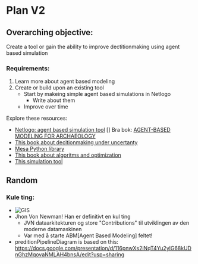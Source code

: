 # Plan V2

## Overarching objective: 
Create a tool or gain the ability to improve dectitionmaking using agent based simulation
### Requirements: 
1. Learn more about agent based modeling
2. Create or build upon an existing tool
    - Start by makeing simple agent based simulations in Netlogo
      - Write about them
    - Improve over time

Explore these resources: 
- [Netlogo: agent based simulation tool](https://ccl.northwestern.edu/netlogo/)
  [] Bra bok: [AGENT-BASED MODELING FOR ARCHAEOLOGY](https://books.googleusercontent.com/books/content?req=AKW5Qac8dB_FjVhQx2hwE2FUaBoSKdGjQ7r11X2na-5W0N1m9s0lzAi0iLh-k_42n6tZhIL1Qzg2nLtew2cEvyvWzVYWYV3tsD7XkmSyXG4Ybjql3zX-cdm8qdhF4n4ZXTyV1qAQ5qpPevlOu4x2dSeHowhU2CjgqZaq3-HSeKmiDaXoikSIjhYTya8NccSPCSAprnleK1HnvKKLGv2ct2rk7_AYh-FDKn0_m8GtDZK3G8xkmj53G8RkiFULybMbrJbg9N17DC0IzMkjXn5_7cwMT4LJg-RrSNTvMLB0BLAeXeMr0lccS7Y)
- [This book about decitionmaking under uncertanty](https://direct.mit.edu/books/monograph/4074/Decision-Making-Under-UncertaintyTheory-and)
- [Mesa Python library](https://mesa.readthedocs.io/stable/)
- [This book about algoritms and optimization](https://algorithmsbook.com/optimization/files/optimization.pdf)
- [This simulation tool](https://www.anylogic.com/)

## Random
### Kule ting:
- ![GIS](https://www.admitnetwork.org/wp-content/uploads/2015/09/Capture9.png)
- Jhon Von Newman! Han er definitivt en kul ting
  - JVN dataarkitekturen og store "Contributions" til utviklingen av den moderne datamaskinen
  - Var med å starte ABM[Agent Based Modeling] feltet!
- preditionPipelineDiagram is based on this: https://docs.google.com/presentation/d/116pnwXs2iNqT4Yu2ylG68kUDnGhzMqovaNMLAH4bnsA/edit?usp=sharing